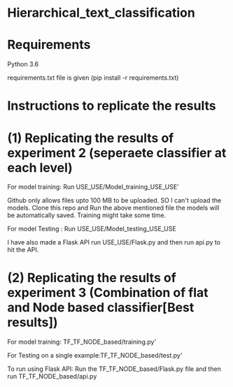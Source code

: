 # Hierarchical_text_classification

# Requirements

Python 3.6

requirements.txt file is given (pip install -r requirements.txt)

# Instructions to replicate the results

# (1) Replicating the results of experiment 2 (seperaete classifier at each level)

For model training: Run USE_USE/Model_training_USE_USE'

Github only allows files upto 100 MB to be uploaded. SO I can't upload the models. Clone this repo and Run the above mentioned file the models will be automatically saved. Training might take some time.

For model Testing : Run USE_USE/Model_testing_USE_USE 

I have also made a Flask API run USE_USE/Flask.py and then run api.py to hit the API.


# (2) Replicating the results of experiment 3 (Combination of flat and Node based classifier[Best results])

For model training: TF_TF_NODE_based/training.py'

For Testing on a single example:TF_TF_NODE_based/test.py'

To run using Flask API: Run the TF_TF_NODE_based/Flask.py file and then run TF_TF_NODE_based/api.py  


